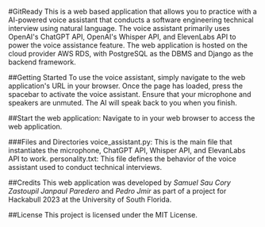 #GitReady
This is a web based application that allows you to practice with a AI-powered voice assistant that conducts a software engineering technical interview using natural language. The voice assistant primarily uses OpenAI's ChatGPT API, OpenAI's Whisper API, and ElevenLabs API to power the voice assistance feature. The web application is hosted on the cloud provider AWS RDS, with PostgreSQL as the DBMS and Django as the backend framework.

##Getting Started
To use the voice assistant, simply navigate to the web application's URL in your browser. Once the page has loaded, press the spacebar to activate the voice assistant. Ensure that your microphone and speakers are unmuted. The AI will speak back to you when you finish.

##Start the web application:
Navigate to <insertUrl> in your web browser to access the web application.

###Files and Directories
voice_assistant.py: This is the main file that instantiates the microphone, ChatGPT API, Whisper API, and ElevanLabs API to work.
personality.txt: This file defines the behavior of the  voice assistant used to conduct technical interviews.

##Credits
This web application was developed by *Samuel Sau* *Cory Zastoupil* *Janpaul Paredero* and *Pedro Jmir* as part of a project for Hackabull 2023 at the University of South Florida. 

##License
This project is licensed under the MIT License.